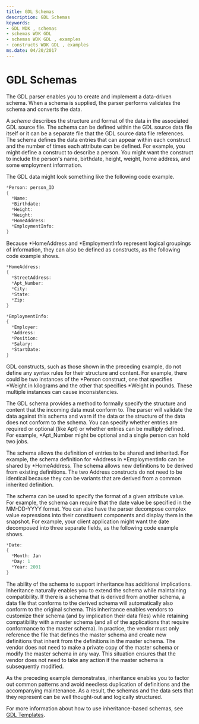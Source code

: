 ```yaml
---
title: GDL Schemas
description: GDL Schemas
keywords:
- GDL WDK , schemas
- schemas WDK GDL
- schemas WDK GDL , examples
- constructs WDK GDL , examples
ms.date: 04/20/2017
---
```


# GDL Schemas


The GDL parser enables you to create and implement a data-driven schema. When a schema is supplied, the parser performs validates the schema and converts the data.

A *schema* describes the structure and format of the data in the associated GDL source file. The schema can be defined within the GDL source data file itself or it can be a separate file that the GDL source data file references. The schema defines the data entries that can appear within each construct and the number of times each attribute can be defined. For example, you might define a construct to describe a person. You might want the construct to include the person's name, birthdate, height, weight, home address, and some employment information.

The GDL data might look something like the following code example.

```cpp
*Person: person_ID
{
  *Name:
  *Birthdate:
  *Height:
  *Weight:
  *HomeAddress:
  *EmploymentInfo:
} 
```

Because \*HomeAddress and \*EmploymentInfo represent logical groupings of information, they can also be defined as constructs, as the following code example shows.

```cpp
*HomeAddress:
{
  *StreetAddress:
  *Apt_Number:
  *City:
  *State:
  *Zip:
}

*EmploymentInfo:
{
  *Employer:
  *Address:
  *Position:
  *Salary:
  *StartDate:
}
```

GDL constructs, such as those shown in the preceding example, do not define any syntax rules for their structure and content. For example, there could be two instances of the \*Person construct, one that specifies \*Weight in kilograms and the other that specifies \*Weight in pounds. These multiple instances can cause inconsistencies.

The GDL schema provides a method to formally specify the structure and content that the incoming data must conform to. The parser will validate the data against this schema and warn if the data or the structure of the data does not conform to the schema. You can specify whether entries are required or optional (like Apt) or whether entries can be multiply defined. For example, \*Apt\_Number might be optional and a single person can hold two jobs.

The schema allows the definition of entries to be shared and inherited. For example, the schema definition for \*Address in \*EmploymentInfo can be shared by \*HomeAddress. The schema allows new definitions to be derived from existing definitions. The two Address constructs do not need to be identical because they can be variants that are derived from a common inherited definition.

The schema can be used to specify the format of a given attribute value. For example, the schema can require that the date value be specified in the MM-DD-YYYY format. You can also have the parser decompose complex value expressions into their constituent components and display them in the snapshot. For example, your client application might want the date decomposed into three separate fields, as the following code example shows.

```cpp
*Date:
{
  *Month: Jan
  *Day: 1
  *Year: 2001
}
```

The ability of the schema to support inheritance has additional implications. Inheritance naturally enables you to extend the schema while maintaining compatibility. If there is a schema that is derived from another schema, a data file that conforms to the derived schema will automatically also conform to the original schema. This inheritance enables vendors to customize their schema (and by implication their data files) while retaining compatibility with a master schema (and all of the applications that require conformance to the master schema). In practice, the vendor must only reference the file that defines the master schema and create new definitions that inherit from the definitions in the master schema. The vendor does not need to make a private copy of the master schema or modify the master schema in any way. This situation ensures that the vendor does not need to take any action if the master schema is subsequently modified.

As the preceding example demonstrates, inheritance enables you to factor out common patterns and avoid needless duplication of definitions and the accompanying maintenance. As a result, the schemas and the data sets that they represent can be well thought-out and logically structured.

For more information about how to use inheritance-based schemas, see [GDL Templates](gdl-template-structure.md).

 

 




